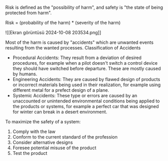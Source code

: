 Risk is defined as the "possibility of harm", and safety is "the state of being protected from harm".

Risk = (probability of the harm) * (severity of the harm) 

![[Ekran görüntüsü 2024-10-08 203534.png]]

Most of the harm is caused by "accidents" which are unwanted events resulting from the wanted processes. 
Classification of Accidents
- Procedural Accidents: They result from a deviation of desired procedures, for example when a pilot doesn't switch a control device they should have switched before departure. These are mostly caused by humans.  
- Engineering Accidents: They are caused by flawed design of products or incorrect materials being used in their realization, for example using different metal for a prefect design of a plane.
- Systemic Accidents: These type or errors are caused by an unaccounted or unintended environmental conditions being applied to the products or systems, for example a perfect car that was designed for winter can break in a desert environment.

To maximize the safety of a system:
1. Comply with the law
2. Conform to the current standard of the profession
3. Consider alternative designs
4. Foresee potential misuse of the product
5. Test the product